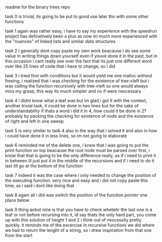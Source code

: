 readme for the binary trees repo

task 0 is trivial, its going to be put to good use later tho with some other functions

task 1 again was rather easy, i have to say my experience with the speedrun project has definetively been a plus as now im much more experienced with the "nuances" of linked lists and similar data structures

task 2 i generally dont copy paste my own work beacause i do see some value in writing things down yourself even if youve done it in the past, but in this occasion i cant really see over the fact that its just one different word over like 25 lines of code that i have to change, so i did

task 3 i tried first with conditions but it would yield me one malloc without freeing, i realized that i was checking for the existence of tree->left but i was calling the function recursively with tree->left so one would always miss my grasp, this way its much simpler and no if were nescessary

task 4 i didnt know what a leaf was but im glad i got it with the context, another trivial task, it could be done in two lines but for the sake of understandability if thats a word i did it in 4, how could it be done in 2? probably by packing the checking for existence of node and the existence of right and left in one sweep

task 5 is very similar to task 4 also in the way that i solved it and also in how i could have done it in less lines, so im not going to elaborate

task 6 reminded me of the delete one, i knew that i was going to put the print function on top beacause the root node must be parsed over first, i know that that is going to be the only difference really, as if i need to print it in between ill just put it in the middle of the recursions and if i need to do it last itll go at the bottom of the function

task 7 indeed it was the case where i only needed to change the position of the executing function. very nice and easy and i did not copy paste this time, as i said i dont like doing that

task 8 again all i did was switch the position of the function pointer one place below

task 9 thing aobut nine is that you have to check whetehr the last one is a leaf or not before recursing into it, id say thats the only hard part, you come up with this solution of height 1 and 2 i think out of nescessity pretty quickly. it reminds me of the excercise in recursive functions we did where we had to return the lenght of a string, so i drew inspiration from that one from the start